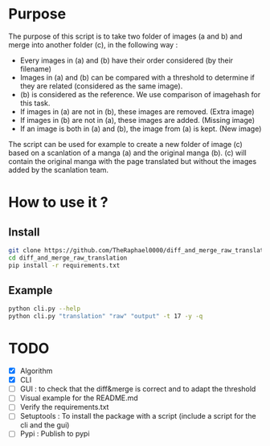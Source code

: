 # Purpose

The purpose of this script is to take two folder of images (a and b) and merge into another folder (c), in the following way :

-   Every images in (a) and (b) have their order considered (by their filename)
-   Images in (a) and (b) can be compared with a threshold to determine if they are related (considered as the same image).
-   (b) is considered as the reference. We use comparison of imagehash for this task.
-   If images in (a) are not in (b), these images are removed. (Extra image)
-   If images in (b) are not in (a), these images are added. (Missing image)
-   If an image is both in (a) and (b), the image from (a) is kept. (New image)

The script can be used for example to create a new folder of image (c) based on a scanlation of a manga (a)
and the original manga (b).
(c) will contain the original manga with the page translated but without the images added by the scanlation team.

# How to use it ?

## Install

```bash
git clone https://github.com/TheRaphael0000/diff_and_merge_raw_translation
cd diff_and_merge_raw_translation
pip install -r requirements.txt
```

## Example

```bash
python cli.py --help
python cli.py "translation" "raw" "output" -t 17 -y -q
```

# TODO

-   [x] Algorithm
-   [x] CLI
-   [ ] GUI : to check that the diff&merge is correct and to adapt the threshold
-   [ ] Visual example for the README.md
-   [ ] Verify the requirements.txt
-   [ ] Setuptools : To install the package with a script (include a script for the cli and the gui)
-   [ ] Pypi : Publish to pypi
